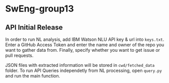 # SwEng-group13

## API Initial Release

In order to run NL analysis, add IBM Watson NLU API key & url into `keys.txt`.
Enter a GitHub Access Token and enter the name and owner of the repo you want to gather data from.
Finally, specify whether you want to get issue or pull requests.

JSON files with extracted information will be stored in `cwd/fetched_data` folder.
To run API Queries independetly from NL processing, open `query.py` and run the main function.
